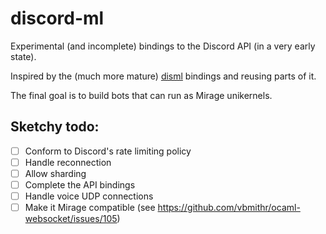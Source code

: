 # discord-ml
Experimental (and incomplete) bindings to the Discord API (in a very early state).

Inspired by the (much more mature) [disml](https://github.com/Mishio595/disml) bindings and reusing parts of it.

The final goal is to build bots that can run as Mirage unikernels.

## Sketchy todo:
- [ ] Conform to Discord's rate limiting policy
- [ ] Handle reconnection
- [ ] Allow sharding
- [ ] Complete the API bindings
- [ ] Handle voice UDP connections
- [ ] Make it Mirage compatible (see https://github.com/vbmithr/ocaml-websocket/issues/105)
